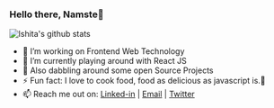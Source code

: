 ### Hello there, Namste🙏

![Ishita's github stats](https://github-readme-stats.vercel.app/api?username=ishitajaiswal4m&hide=issues)
- 🔭 I’m working on Frontend Web Technology 
- 🚀 I’m currently playing around with React JS
- 🌱 Also dabbling around some open Source Projects
- ⚡ Fun fact: I love to cook food, food as delicious as javascript is.🤤
- 📫 Reach me out on: [Linked-in](https://www.linkedin.com/in/ishita4m/) | [Email](mailto:ishitajaiswal4m@gmail.com) |  [Twitter](https://twitter.com/ishitajaiswal4m)  